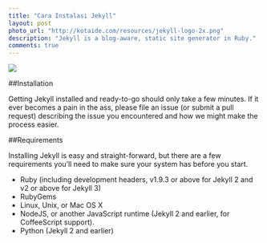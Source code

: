 ```yaml
---
title: "Cara Instalasi Jekyll"
layout: post
photo_url: "http://kotaide.com/resources/jekyll-logo-2x.png"
description: "Jekyll is a blog-aware, static site generator in Ruby."
comments: true
---
```

![]({{site.baseurl}}/resources/jekyll-logo-2x.png)

##Installation

Getting Jekyll installed and ready-to-go should only take a few minutes. If it ever becomes a pain in the ass, please file an issue (or submit a pull request) describing the issue you encountered and how we might make the process easier.

##Requirements

Installing Jekyll is easy and straight-forward, but there are a few requirements you’ll need to make sure your system has before you start.

* Ruby (including development headers, v1.9.3 or above for Jekyll 2 and v2 or above for Jekyll 3)
* RubyGems
* Linux, Unix, or Mac OS X
* NodeJS, or another JavaScript runtime (Jekyll 2 and earlier, for CoffeeScript support).
* Python (Jekyll 2 and earlier)